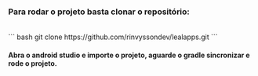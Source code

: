 <h3>Para rodar o projeto basta clonar o repositório:</h3>
<br>
``` bash git clone https://github.com/rinvyssondev/lealapps.git ```
</br>
<h4>
    Abra o android studio e importe o projeto, aguarde o gradle sincronizar e rode o projeto.
</h4>
